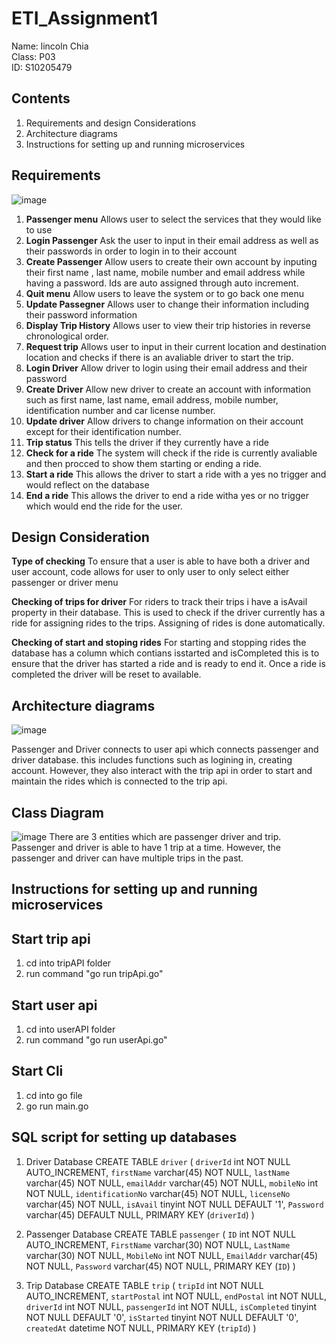 # ETI_Assignment1

Name: lincoln Chia<br />
Class: P03<br />
ID: S10205479<br />

## Contents
1. Requirements and design Considerations
2. Architecture diagrams
3. Instructions for setting up and running microservices

## Requirements 
![image](https://user-images.githubusercontent.com/73088199/208426491-ff3294b5-78bf-4dae-8e76-35a9213e2580.png)
1. **Passenger menu** Allows user to select the services that they would like to use
2. **Login Passenger** Ask the user to input in their email address as well as their passwords in order to login in to their account
3. **Create Passenger** Allow users to create their own account by inputing their first name , last name, mobile number and email address while having a password. Ids are auto assigned through auto increment.
4. **Quit menu** Allow users to leave the system or to go back one menu
5. **Update Passegner** Allows user to change their information including their password information 
6. **Display Trip History** Allows user to view their trip histories in reverse chronological order.
7. **Request trip** Allows user to input in their current location and destination location and checks if there is an avaliable driver to start the trip.
8. **Login Driver** Allow driver to login using their email address and their password
9. **Create Driver** Allow new driver to create an account with information such as first name, last name, email address, mobile number, identification number and car license number. 
10. **Update driver** Allow drivers to change information on their account except for their identification number. 
11. **Trip status** This tells the driver if they currently have a ride 
12. **Check for a ride** The system will check if the ride is currently avaliable and then procced to show them starting or ending a ride.
13. **Start a ride** This allows the driver to start a ride with a yes no trigger and would reflect on the database 
14. **End a ride** This allows the driver to end a ride witha yes or no trigger which would end the ride for the user.

## Design Consideration 
**Type of checking** 
To ensure that a user is able to have both a driver and user account, code allows for user to only user to only select either passenger or driver menu

**Checking of trips for driver**
For riders to track their trips i have a isAvail property in their database. This is used to check if the driver currently has a ride for assigning rides to the trips. Assigning of rides is done automatically.

**Checking of start and stoping rides** 
For starting and stopping rides the database has a column which contians isstarted and isCompleted this is to ensure that the driver has started a ride and is ready to end it. Once a ride is completed the driver will be reset to available.


## Architecture diagrams 
![image](https://user-images.githubusercontent.com/73088199/208431452-169584aa-522b-4200-9e01-23eb20ed3b86.png)

Passenger and Driver connects to user api which connects passenger and driver database. this includes functions such as logining in, creating account. However, they also interact with the trip api in order to start and maintain the rides which is connected to the trip api. 


## Class Diagram
![image](https://user-images.githubusercontent.com/73088199/208432853-b223f1fc-8ca2-4d90-840e-f2f1ce2fab5c.png)
There are 3 entities which are passenger driver and trip. Passenger and driver is able to have 1 trip at a time. However, the passenger and driver can have multiple trips in the past.

## Instructions for setting up and running microservices
## Start trip api
1. cd into tripAPI folder
2. run command "go run tripApi.go"

## Start user api
1. cd into userAPI folder
2. run command "go run userApi.go"

## Start Cli 
1. cd into go file
2. go run main.go

## SQL script for setting up databases
1. Driver Database
CREATE TABLE `driver` (
  `driverId` int NOT NULL AUTO_INCREMENT,
  `firstName` varchar(45) NOT NULL,
  `lastName` varchar(45) NOT NULL,
  `emailAddr` varchar(45) NOT NULL,
  `mobileNo` int NOT NULL,
  `identificationNo` varchar(45) NOT NULL,
  `licenseNo` varchar(45) NOT NULL,
  `isAvail` tinyint NOT NULL DEFAULT '1',
  `Password` varchar(45) DEFAULT NULL,
  PRIMARY KEY (`driverId`)
)

2. Passenger Database
CREATE TABLE `passenger` (
  `ID` int NOT NULL AUTO_INCREMENT,
  `FirstName` varchar(30) NOT NULL,
  `LastName` varchar(30) NOT NULL,
  `MobileNo` int NOT NULL,
  `EmailAddr` varchar(45) NOT NULL,
  `Password` varchar(45) NOT NULL,
  PRIMARY KEY (`ID`)
)

3. Trip Database
CREATE TABLE `trip` (
  `tripId` int NOT NULL AUTO_INCREMENT,
  `startPostal` int NOT NULL,
  `endPostal` int NOT NULL,
  `driverId` int NOT NULL,
  `passengerId` int NOT NULL,
  `isCompleted` tinyint NOT NULL DEFAULT '0',
  `isStarted` tinyint NOT NULL DEFAULT '0',
  `createdAt` datetime NOT NULL,
  PRIMARY KEY (`tripId`)
)

